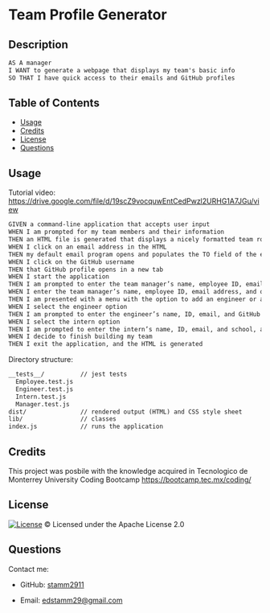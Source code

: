 # Team Profile Generator

## Description

```md
AS A manager
I WANT to generate a webpage that displays my team's basic info
SO THAT I have quick access to their emails and GitHub profiles
```

## Table of Contents
- [Usage](#usage)
- [Credits](#credits)
- [License](#license)
- [Questions](#Questions)

## Usage

Tutorial video: https://drive.google.com/file/d/19scZ9vocquwEntCedPwzl2URHG1A7JGu/view

```md
GIVEN a command-line application that accepts user input
WHEN I am prompted for my team members and their information
THEN an HTML file is generated that displays a nicely formatted team roster based on user input
WHEN I click on an email address in the HTML
THEN my default email program opens and populates the TO field of the email with the address
WHEN I click on the GitHub username
THEN that GitHub profile opens in a new tab
WHEN I start the application
THEN I am prompted to enter the team manager’s name, employee ID, email address, and office number
WHEN I enter the team manager’s name, employee ID, email address, and office number
THEN I am presented with a menu with the option to add an engineer or an intern or to finish building my team
WHEN I select the engineer option
THEN I am prompted to enter the engineer’s name, ID, email, and GitHub username, and I am taken back to the menu
WHEN I select the intern option
THEN I am prompted to enter the intern’s name, ID, email, and school, and I am taken back to the menu
WHEN I decide to finish building my team
THEN I exit the application, and the HTML is generated
```

Directory structure:
```md
__tests__/			// jest tests
  Employee.test.js
  Engineer.test.js
  Intern.test.js
  Manager.test.js
dist/               // rendered output (HTML) and CSS style sheet
lib/				// classes
index.js			// runs the application
```

## Credits

This project was posbile with the knowledge acquired in Tecnologico de Monterrey University Coding Bootcamp https://bootcamp.tec.mx/coding/

## License

[![License](https://img.shields.io/badge/License-Apache%202.0-blue.svg)](https://opensource.org/licenses/Apache-2.0)
© Licensed under the Apache License 2.0

## Questions
Contact me:

- GitHub: [stamm2911](https://github.com/stamm2911)

- Email: edstamm29@gmail.com